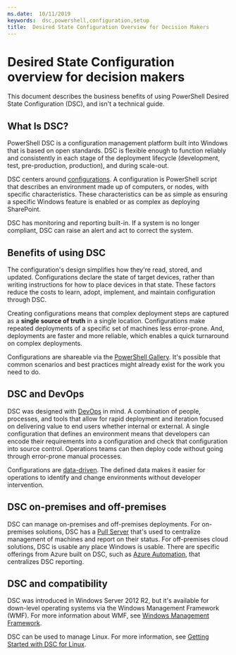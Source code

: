 ```yaml
---
ms.date:  10/11/2019
keywords:  dsc,powershell,configuration,setup
title:  Desired State Configuration Overview for Decision Makers
---
```


# Desired State Configuration overview for decision makers

This document describes the business benefits of using PowerShell Desired State Configuration (DSC),
and isn't a technical guide.

## What Is DSC?

PowerShell DSC is a configuration management platform built into Windows that is based on open
standards. DSC is flexible enough to function reliably and consistently in each stage of the
deployment lifecycle (development, test, pre-production, production), and during scale-out.

DSC centers around [configurations](../configurations/configurations.md). A configuration is
PowerShell script that describes an environment made up of computers, or nodes, with specific
characteristics. These characteristics can be as simple as ensuring a specific Windows feature is
enabled or as complex as deploying SharePoint.

DSC has monitoring and reporting built-in. If a system is no longer compliant, DSC can raise an
alert and act to correct the system.

## Benefits of using DSC

The configuration's design simplifies how they're read, stored, and updated. Configurations declare
the state of target devices, rather than writing instructions for how to place devices in that
state. These factors reduce the costs to learn, adopt, implement, and maintain configuration through
DSC.

Creating configurations means that complex deployment steps are captured as a **single source of
truth** in a single location. Configurations make repeated deployments of a specific set of machines
less error-prone. And, deployments are faster and more reliable, which enables a quick turnaround on
complex deployments.

Configurations are shareable via the [PowerShell Gallery](https://powershellgallery.com). It's
possible that common scenarios and best practices might already exist for the work you need to do.

## DSC and DevOps

DSC was designed with
[DevOps](/archive/blogs/ashleymcglone/devops-for-n00bs-ie-windows-people-like-me) in mind. A
combination of people, processes, and tools that allow for rapid deployment and iteration focused on
delivering value to end users whether internal or external. A single configuration that defines an
environment means that developers can encode their requirements into a configuration and check that
configuration into source control. Operations teams can then deploy code without going through
error-prone manual processes.

Configurations are [data-driven](../configurations/configData.md). The defined data makes it easier
for operations to identify and change environments without developer intervention.

## DSC on-premises and off-premises

DSC can manage on-premises and off-premises deployments. For on-premises solutions, DSC has a
[Pull Server](../pull-server/pullServer.md) that's used to centralize management of machines and
report on their status. For off-premises cloud solutions, DSC is usable any place Windows is usable.
There are specific offerings from Azure built on DSC, such as
[Azure Automation](/azure/automation), that centralizes DSC reporting.

## DSC and compatibility

DSC was introduced in Windows Server 2012 R2, but it's available for down-level operating systems
via the Windows Management Framework (WMF). For more information about WMF, see
[Windows Management Framework](/powershell/scripting/wmf/overview).

DSC can be used to manage Linux. For more information, see
[Getting Started with DSC for Linux](../getting-started/lnxGettingStarted.md).
